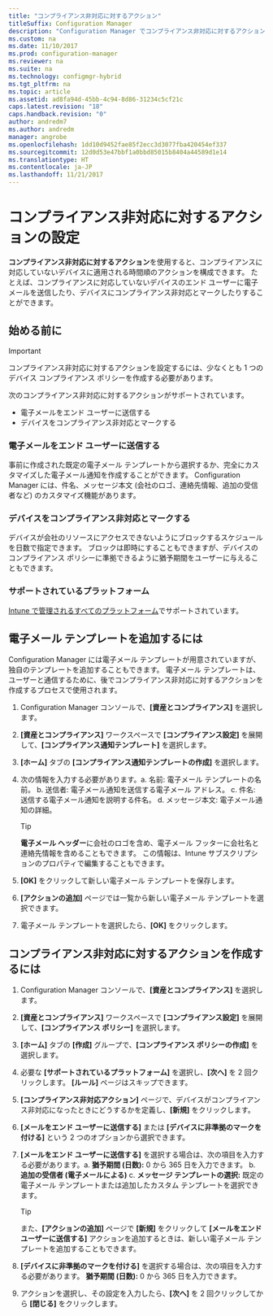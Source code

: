 ```yaml
---
title: "コンプライアンス非対応に対するアクション"
titleSuffix: Configuration Manager
description: "Configuration Manager でコンプライアンス非対応に対するアクションを設定する方法について説明します。"
ms.custom: na
ms.date: 11/10/2017
ms.prod: configuration-manager
ms.reviewer: na
ms.suite: na
ms.technology: configmgr-hybrid
ms.tgt_pltfrm: na
ms.topic: article
ms.assetid: ad8fa94d-45bb-4c94-8d86-31234c5cf21c
caps.latest.revision: "18"
caps.handback.revision: "0"
author: andredm7
ms.author: andredm
manager: angrobe
ms.openlocfilehash: 1dd10d9452fae85f2ecc3d3077fba420454ef337
ms.sourcegitcommit: 12d0d53e47bbf1a0bbd85015b8404a44589d1e14
ms.translationtype: HT
ms.contentlocale: ja-JP
ms.lasthandoff: 11/21/2017
---
```

# <a name="set-up-actions-for-non-compliance"></a>コンプライアンス非対応に対するアクションの設定

**コンプライアンス非対応に対するアクション**を使用すると、コンプライアンスに対応していないデバイスに適用される時間順のアクションを構成できます。 たとえば、コンプライアンスに対応していないデバイスのエンド ユーザーに電子メールを送信したり、デバイスにコンプライアンス非対応とマークしたりすることができます。

## <a name="before-you-begin"></a>始める前に

> [!IMPORTANT]
> コンプライアンス非対応に対するアクションを設定するには、少なくとも 1 つのデバイス コンプライアンス ポリシーを作成する必要があります。

次のコンプライアンス非対応に対するアクションがサポートされています。

- 電子メールをエンド ユーザーに送信する
- デバイスをコンプライアンス非対応とマークする

### <a name="send-e-mail-to-end-user"></a>電子メールをエンド ユーザーに送信する

事前に作成された既定の電子メール テンプレートから選択するか、完全にカスタマイズした電子メール通知を作成することができます。 Configuration Manager には、件名、メッセージ本文 (会社のロゴ、連絡先情報、追加の受信者など) のカスタマイズ機能があります。

### <a name="mark-devices-non-compliant"></a>デバイスをコンプライアンス非対応とマークする

デバイスが会社のリソースにアクセスできないようにブロックするスケジュールを日数で指定できます。 ブロックは即時にすることもできますが、デバイスのコンプライアンス ポリシーに準拠できるように猶予期間をユーザーに与えることもできます。

### <a name="supported-platforms"></a>サポートされているプラットフォーム

[Intune で管理されるすべてのプラットフォーム](https://docs.microsoft.com/intune/supported-devices-browsers)でサポートされています。

## <a name="to-add-an-email-template"></a>電子メール テンプレートを追加するには

Configuration Manager には電子メール テンプレートが用意されていますが、独自のテンプレートを追加することもできます。 電子メール テンプレートは、ユーザーと通信するために、後でコンプライアンス非対応に対するアクションを作成するプロセスで使用されます。

1. Configuration Manager コンソールで、**[資産とコンプライアンス]** を選択します。

2. **[資産とコンプライアンス]** ワークスペースで **[コンプライアンス設定]** を展開して、**[コンプライアンス通知テンプレート]** を選択します。

3. **[ホーム]** タブの **[コンプライアンス通知テンプレートの作成]** を選択します。

4. 次の情報を入力する必要があります。a. 名前: 電子メール テンプレートの名前。
    b. 送信者: 電子メール通知を送信する電子メール アドレス。
    c. 件名: 送信する電子メール通知を説明する件名。
    d. メッセージ本文: 電子メール通知の詳細。

    > [!TIP] 
    > **電子メール ヘッダー**に会社のロゴを含め、電子メール フッターに会社名と連絡先情報を含めることもできます。 この情報は、Intune サブスクリプションのプロパティで編集することもできます。

5. **[OK]** をクリックして新しい電子メール テンプレートを保存します。

6. **[アクションの追加]** ページでは一覧から新しい電子メール テンプレートを選択できます。

7. 電子メール テンプレートを選択したら、**[OK]** をクリックします。

## <a name="to-create-actions-for-non-compliance"></a>コンプライアンス非対応に対するアクションを作成するには

1. Configuration Manager コンソールで、**[資産とコンプライアンス]** を選択します。

2. **[資産とコンプライアンス]** ワークスペースで **[コンプライアンス設定]** を展開して、**[コンプライアンス ポリシー]** を選択します。

3. **[ホーム]** タブの **[作成]** グループで、**[コンプライアンス ポリシーの作成]** を選択します。

4. 必要な **[サポートされているプラットフォーム]** を選択し、**[次へ]** を 2 回クリックします。 **[ルール]** ページはスキップできます。

5. **[コンプライアンス非対応アクション]** ページで、デバイスがコンプライアンス非対応になったときにどうするかを定義し、**[新規]** をクリックします。
6. **[メールをエンド ユーザーに送信する]** または **[デバイスに非準拠のマークを付ける]** という 2 つのオプションから選択できます。

7. **[メールをエンド ユーザーに送信する]** を選択する場合は、次の項目を入力する必要があります。a. **猶予期間 (日数):** 0 から 365 日を入力できます。
    b. **追加の受信者 (電子メールによる)** c. **メッセージ テンプレートの選択:** 既定の電子メール テンプレートまたは追加したカスタム テンプレートを選択できます。
    
    > [!TIP] 
    > また、**[アクションの追加]** ページで **[新規]** をクリックして **[メールをエンド ユーザーに送信する]** アクションを追加するときは、新しい電子メール テンプレートを追加することもできます。

8. **[デバイスに非準拠のマークを付ける]** を選択する場合は、次の項目を入力する必要があります。 **猶予期間 (日数):** 0 から 365 日を入力できます。

9. アクションを選択し、その設定を入力したら、**[次へ]** を 2 回クリックしてから **[閉じる]** をクリックします。


